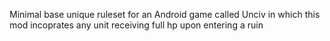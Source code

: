 Minimal base unique ruleset for an Android game called Unciv in which this mod incoprates any unit receiving full hp upon entering a ruin 
